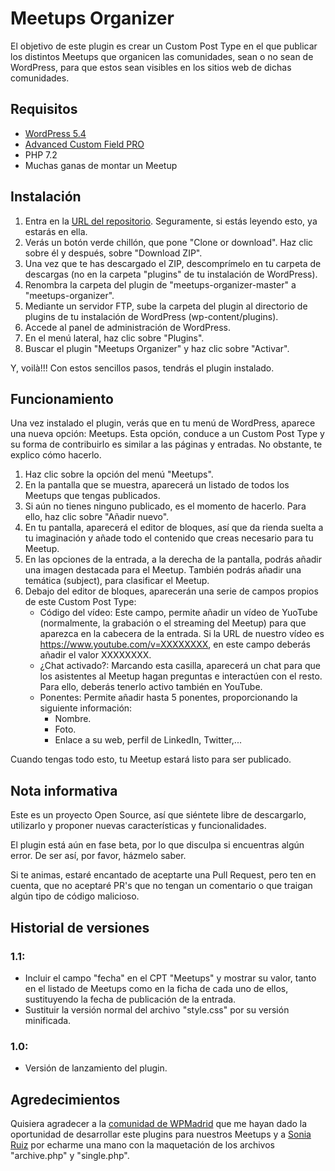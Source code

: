 # Meetups Organizer

El objetivo de este plugin es crear un Custom Post Type en el que publicar los distintos Meetups que organicen las comunidades, sean o no sean de WordPress, para que estos sean visibles en los sitios web de dichas comunidades.

## Requisitos

- [WordPress 5.4](https://es.wordpress.org/download/)
- [Advanced Custom Field PRO](https://www.advancedcustomfields.com/pro/)
- PHP 7.2
- Muchas ganas de montar un Meetup

## Instalación

1. Entra en la [URL del repositorio](https://github.com/wpmadrid/meetups-organizer). Seguramente, si estás leyendo esto, ya estarás en ella.
2. Verás un botón verde chillón, que pone "Clone or download". Haz clic sobre él y después, sobre "Download ZIP".
3. Una vez que te has descargado el ZIP, descomprímelo en tu carpeta de descargas (no en la carpeta "plugins" de tu instalación de WordPress).
4. Renombra la carpeta del plugin de "meetups-organizer-master" a "meetups-organizer".
5. Mediante un servidor FTP, sube la carpeta del plugin al directorio de plugins de tu instalación de WordPress (wp-content/plugins).
6. Accede al panel de administración de WordPress.
7. En el menú lateral, haz clic sobre "Plugins".
8. Buscar el plugin "Meetups Organizer" y haz clic sobre "Activar".

Y, voilà!!! Con estos sencillos pasos, tendrás el plugin instalado.

## Funcionamiento

Una vez instalado el plugin, verás que en tu menú de WordPress, aparece una nueva opción: Meetups. Esta opción, conduce a un Custom Post Type y su forma de contribuirlo es similar a las páginas y entradas. No obstante, te explico cómo hacerlo.

1. Haz clic sobre la opción del menú "Meetups".
2. En la pantalla que se muestra, aparecerá un listado de todos los Meetups que tengas publicados.
3. Si aún no tienes ninguno publicado, es el momento de hacerlo. Para ello, haz clic sobre "Añadir nuevo".
4. En tu pantalla, aparecerá el editor de bloques, así que da rienda suelta a tu imaginación y añade todo el contenido que creas necesario para tu Meetup.
5. En las opciones de la entrada, a la derecha de la pantalla, podrás añadir una imagen destacada para el Meetup. También podrás añadir una temática (subject), para clasificar el Meetup.
6. Debajo del editor de bloques, aparecerán una serie de campos propios de este Custom Post Type:
    - Código del vídeo: Este campo, permite añadir un vídeo de YuoTube (normalmente, la grabación o el streaming del Meetup) para que aparezca en la cabecera de la entrada. Si la URL de nuestro vídeo es https://www.youtube.com/v=XXXXXXXX, en este campo deberás añadir el valor XXXXXXXX.
    - ¿Chat activado?: Marcando esta casilla, aparecerá un chat para que los asistentes al Meetup hagan preguntas e interactúen con el resto. Para ello, deberás tenerlo activo también en YouTube.
    - Ponentes: Permite añadir hasta 5 ponentes, proporcionando la siguiente información:
        - Nombre.
        - Foto.
        - Enlace a su web, perfil de LinkedIn, Twitter,...

Cuando tengas todo esto, tu Meetup estará listo para ser publicado.

## Nota informativa

Este es un proyecto Open Source, así que siéntete libre de descargarlo, utilizarlo y proponer nuevas características y funcionalidades.

El plugin está aún en fase beta, por lo que disculpa si encuentras algún error. De ser así, por favor, házmelo saber.

Si te animas, estaré encantado de aceptarte una Pull Request, pero ten en cuenta, que no aceptaré PR's que no tengan un comentario o que traigan algún tipo de código malicioso.

## Historial de versiones

### 1.1:

- Incluir el campo "fecha" en el CPT "Meetups" y mostrar su valor, tanto en el listado de Meetups como en la ficha de cada uno de ellos, sustituyendo la fecha de publicación de la entrada.
- Sustituir la versión normal del archivo "style.css" por su versión minificada.

### 1.0:

- Versión de lanzamiento del plugin.

## Agredecimientos

Quisiera agradecer a la [comunidad de WPMadrid](https://wpmadrid.es/) que me hayan dado la oportunidad de desarrollar este plugins para nuestros Meetups y a [Sonia Ruiz](https://twitter.com/Yune__vk) por echarme una mano con la maquetación de los archivos "archive.php" y "single.php".